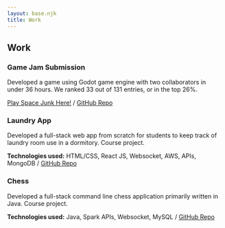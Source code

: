 ```yaml
---
layout: base.njk
title: Work
---
```


## Work

<section>

### Game Jam Submission

Developed a game using Godot game engine with two collaborators in under 36 hours. We ranked 33 out of 131 entries, or in the top 26%.

<a href="https://leeway001.itch.io/space-junk" target="_blank" rel="noopener noreferrer">Play Space Junk Here!</a>
 / 
<a href="https://github.com/Leeway001Write/melonJam6" target="_blank" rel="noopener noreferrer">GitHub Repo</a>

</section>

<section>

### Laundry App

Developed a full-stack web app from scratch for students to keep track of laundry room use in a dormitory. Course project.

**Technologies used:** HTML/CSS, React JS, Websocket, AWS, APIs, MongoDB
 / 
<a href="https://github.com/aaevans03/startup" target="_blank" rel="noopener noreferrer">GitHub Repo</a>

</section>

<section>

### Chess

Developed a full-stack command line chess application primarily written in Java. Course project.

**Technologies used:** Java, Spark APIs, Websocket, MySQL
 / 
<a href="https://github.com/aaevans03/chess" target="_blank" rel="noopener noreferrer">GitHub Repo</a>

</section>
